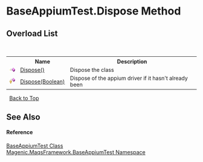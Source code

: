 # BaseAppiumTest.Dispose Method 
 


## Overload List
&nbsp;<table><tr><th></th><th>Name</th><th>Description</th></tr><tr><td>![Public method](media/pubmethod.gif "Public method")</td><td><a href="#/MAQS_4/Appium_AUTOGENERATED/BaseAppiumTest-Dispose_Method_Dispose()">Dispose()</a></td><td>
Dispose the class</td></tr><tr><td>![Protected method](media/protmethod.gif "Protected method")</td><td><a href="#/MAQS_4/Appium_AUTOGENERATED/BaseAppiumTest-Dispose_Method_(Boolean)">Dispose(Boolean)</a></td><td>
Dispose of the appium driver if it hasn't already been</td></tr></table>&nbsp;
<a href="#baseappiumtest.dispose-method">Back to Top</a>

## See Also


#### Reference
<a href="#/MAQS_4/Appium_AUTOGENERATED/BaseAppiumTest_Class">BaseAppiumTest Class</a><br /><a href="#/MAQS_4/Appium_AUTOGENERATED/Magenic-MaqsFramework-BaseAppiumTest_Namespace">Magenic.MaqsFramework.BaseAppiumTest Namespace</a><br />